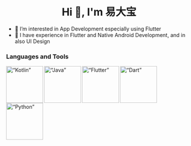 <h1 align="center"> Hi 👋, I'm 易大宝</h1>

- 👀 I’m interested in App Development especially using Flutter
- 🧠 I have experience in Flutter and Native Android Development, and in also UI Design

### Languages and Tools
<img align="left" alt=“Kotlin” width="100px" src="https://www.vectorlogo.zone/util/preview.html?image=/logos/kotlinlang/kotlinlang-ar21.svg" />
<img align="left" alt=“Java” width="100px" src="https://www.vectorlogo.zone/logos/java/java-ar21.svg" />
<img align="left" alt=“Flutter” width="100px" src="https://www.vectorlogo.zone/logos/flutterio/flutterio-ar21.svg" />
<img align="left" alt=“Dart” width="100px" src="https://www.vectorlogo.zone/logos/dartlang/dartlang-ar21.svg" />
<img align="left" alt=“Python” width="100px" src="https://www.vectorlogo.zone/logos/python/python-ar21.svg" />

<br>
</br>
<!---
syafiqadibafham/syafiqadibafham is a ✨ special ✨ repository because its `README.md` (this file) appears on your GitHub profile.
You can click the Preview link to take a look at your changes.
--->
